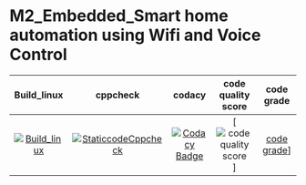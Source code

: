 # M2_Embedded_Smart home automation using Wifi and Voice Control

| Build_linux | cppcheck | codacy | code quality score | code grade |
| :---------: | :------: | :----: | :----------------: | :--------: |
| [![Build_linux](https://github.com/vino1428/M2_Embedded_Smart-home-automation-using-Wifi-and-Voice-Control/actions/workflows/build_linux.yml/badge.svg)](https://github.com/vino1428/M2_Embedded_Smart-home-automation-using-Wifi-and-Voice-Control/actions/workflows/build_linux.yml) | [![StaticcodeCppcheck](https://github.com/vino1428/M2_Embedded_Smart-home-automation-using-Wifi-and-Voice-Control/actions/workflows/cppcheck.yml/badge.svg)](https://github.com/vino1428/M2_Embedded_Smart-home-automation-using-Wifi-and-Voice-Control/actions/workflows/cppcheck.yml) | [![Codacy Badge](https://api.codacy.com/project/badge/Grade/40a41248a0c3423bb15d899491b095c9)](https://app.codacy.com/gh/vino1428/M2_Embedded_Smart-home-automation-using-Wifi-and-Voice-Control?utm_source=github.com&utm_medium=referral&utm_content=vino1428/M2_Embedded_Smart-home-automation-using-Wifi-and-Voice-Control&utm_campaign=Badge_Grade_Settings) | [![code quality score](https://api.codiga.io/project/30139/score/svg)] | [code grade](https://api.codiga.io/project/30139/score/svg)] |

